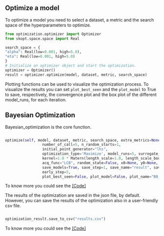 Optimize a model
----------------

To optimize a model you need to select a dataset, a metric and the search space of the hyperparameters to optimize.

```python
from optimization.optimizer import Optimizer
from skopt.space.space import Real

search_space = {
"alpha": Real(low=0.001, high=5.0),
"eta": Real(low=0.001, high=5.0)
}
# Initialize an optimizer object and start the optimization.
optimizer = Optimizer()
result = optimizer.optimize(model, dataset, metric, search_space)
```

Plotting functions can be used to visualize the optimization process. To visualize the results you can set `plot_best_seen` and the `plot_model` to True to save, respectively, the convergence plot and the box plot of the different model_runs, for each iteration.

Bayesian Optimization
---------------------
Bayesian_optimization is the core function.

```python

optimize(self, model, dataset, metric, search_space, extra_metrics=None,
                 number_of_call=5, n_random_starts=1,
                 initial_point_generator="lhs",
                 optimization_type='Maximize', model_runs=5, surrogate_model="RF",
                 kernel=1.0 * Matern(length_scale=1.0, length_scale_bounds=(1e-1, 10.0), nu=1.5),
                 acq_func="LCB", random_state=False, x0=None, y0=None,
                 save_models=True, save_step=1, save_name="result", save_path="results/", early_stop=False,
                 early_step=5,
                 plot_best_seen=False, plot_model=False, plot_name="B0_plot", log_scale_plot=False, topk=10)
```
To know more you could see the [[Code]](https://octis.readthedocs.io/en/latest/modules.html?highlight=optimizer#octis.optimization.optimizer.Optimizer)

The results of the optimization are saved in the json file, by default. However, you can save the results of the optimization also in a user-friendly csv file.

```python

optimization_result.save_to_csv("results.csv")

```

To know more you could see the [[Code]](https://github.com/MIND-Lab/OCTIS/blob/master/docs/optimization.rst)
